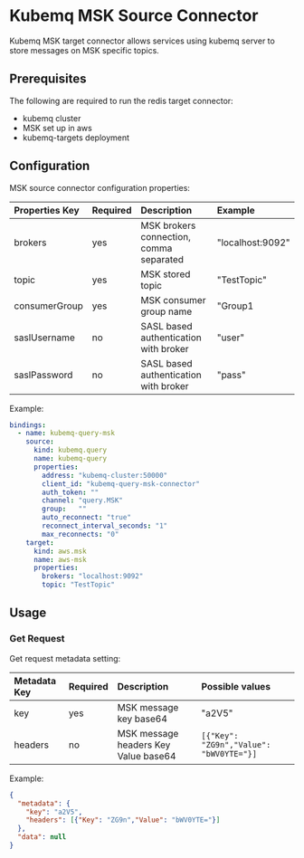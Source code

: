 # Kubemq MSK Source Connector

Kubemq MSK target connector allows services using kubemq server to store messages on MSK specific topics.

## Prerequisites
The following are required to run the redis target connector:

- kubemq cluster
- MSK set up in aws
- kubemq-targets deployment

## Configuration

MSK source connector configuration properties:

| Properties Key | Required | Description                                | Example          |
|:---------------|:---------|:-------------------------------------------|:-----------------|
| brokers        | yes      | MSK brokers connection, comma separated  | "localhost:9092" |
| topic          | yes      | MSK stored topic                         | "TestTopic"      |
| consumerGroup  | yes      | MSK consumer group name                  | "Group1          |
| saslUsername   | no       | SASL based authentication with broker      | "user"           |
| saslPassword   | no       | SASL based authentication with broker      | "pass"           |

Example:

```yaml
bindings:
  - name: kubemq-query-msk
    source:
      kind: kubemq.query
      name: kubemq-query
      properties:
        address: "kubemq-cluster:50000"
        client_id: "kubemq-query-msk-connector"
        auth_token: ""
        channel: "query.MSK"
        group:   ""
        auto_reconnect: "true"
        reconnect_interval_seconds: "1"
        max_reconnects: "0"
    target:
      kind: aws.msk
      name: aws-msk
      properties:
        brokers: "localhost:9092"
        topic: "TestTopic"
```

## Usage

### Get Request

Get request metadata setting:

| Metadata Key | Required | Description                             | Possible values                         |
|:-------------|:---------|:----------------------------------------|:----------------------------------------|
| key          | yes      | MSK message key base64                | "a2V5"                                  |
| headers      | no       | MSK message headers Key Value base64 | `[{"Key": "ZG9n","Value": "bWV0YTE="}]` |


Example:

```json
{
  "metadata": {
    "key": "a2V5",
    "headers": [{"Key": "ZG9n","Value": "bWV0YTE="}]
  },
  "data": null
}
```
